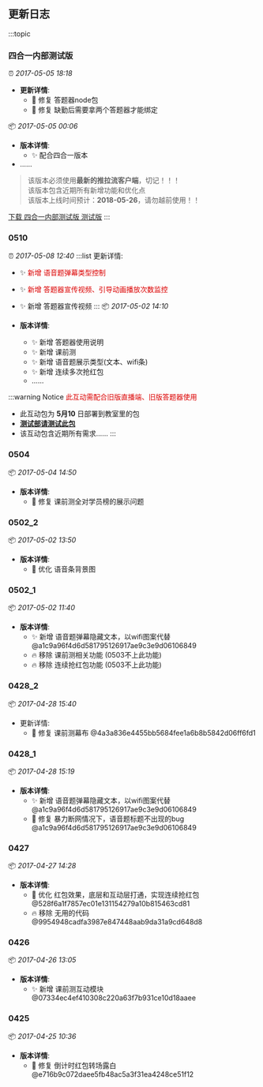 
## 更新日志

:::topic
  ### 四合一内部测试版
  :alarm_clock: <span>*2017-05-05 18:18*</span> 
  - **更新详情**:
    - 🐛  修复 答题器node包
    - 🐛  修复 缺勤后需要拿两个答题器才能绑定

  :package: *2017-05-05 00:06*
  - **版本详情**:
    - ✨ 配合四合一版本
  - ……
  
  > 该版本必须使用**最新的推拉流客户端**，切记！！！<br />
  该版本包含近期所有新增功能和优化点<br />
  该版本上线时间预计：**2018-05-26**，请勿越前使用！！

  <a href="//chn-iscreen-release.nmtree.com/0526/iscreen.asar" target="_blank" class="sealui-button is-danger"><i class="sealui-icon-download"></i><span>下载 四合一内部测试版 测试版</span></a>
:::


### 0510
:alarm_clock: <span>*2017-05-08 12:40*</span> 
:::list 更新详情:
  - ✨  <font color="dc0000">新增 语音题弹幕类型控制</font>
  - ✨  <font color="dc0000">新增 答题器宣传视频、引导动画播放次数监控</font>
  - ✨  新增 答题器宣传视频
:::
:package: *2017-05-02 14:10*

- **版本详情**:
  - ✨  新增 答题器使用说明
  - ✨  新增 课前测
  - ✨  新增 语音题展示类型(文本、wifi条)
  - ✨  新增 连续多次抢红包
  - ……

:::warning Notice
  <font color="dc0000">此互动需配合旧版直播端、旧版答题器使用</font>

  - 此互动包为 **5月10** 日部署到教室里的包
  - <u>**测试部请测试此包**</u>
  - 该互动包含近期所有需求……
:::

### 0504
:package: *2017-05-04 14:50*
- **版本详情**:
  - 🐛  修复 课前测全对学员榜的展示问题

### 0502_2
:package: *2017-05-02 13:50*
- **版本详情**:
  - 🎨  优化 语音条背景图

### 0502_1
:package: *2017-05-02 11:40*
- **版本详情**:
  - ✨  新增 语音题弹幕隐藏文本，以wifi图案代替 @a1c9a96f4d6d581795126917ae9c3e9d06106849
  - 🔥  移除 课前测相关功能 (0503不上此功能)
  - 🔥  移除 连续抢红包功能 (0503不上此功能)

### 0428_2
:package: *2017-04-28 15:40*
- 更新详情:
  - 🐛  修复 课前测幕布 @4a3a836e4455bb5684fee1a6b8b5842d06ff6fd1

### 0428_1
:package: *2017-04-28 15:19*
- **版本详情**:
  - ✨  新增 语音题弹幕隐藏文本，以wifi图案代替 @a1c9a96f4d6d581795126917ae9c3e9d06106849
  - 🐛  修复 暴力断网情况下，语音题标题不出现的bug @a1c9a96f4d6d581795126917ae9c3e9d06106849

### 0427
:package: *2017-04-27 14:28*
- **版本详情**:
  - 🎨  优化 红包效果，底层和互动层打通，实现连续抢红包 @528f6a1f7857ec01e131154279a10b815463cd81
  - 🔥  移除 无用的代码 @9954948cadfa3987e847448aab9da31a9cd648d8


### 0426
:package: *2017-04-26 13:05*
- **版本详情**:
  - ✨  新增 课前测互动模块 @07334ec4ef410308c220a63f7b931ce10d18aaee

### 0425
:package: *2017-04-25 10:36*
- **版本详情**:
  - 🐛  修复 倒计时红包转场露白 @e716b9c072daee5fb48ac5a3f31ea4248ce51f12